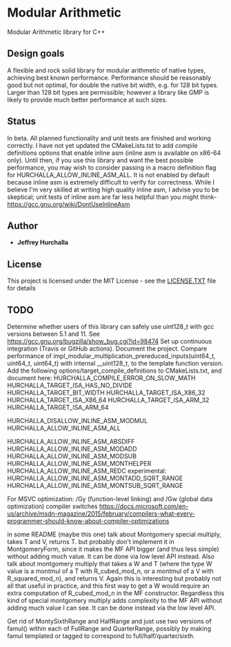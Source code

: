 # Modular Arithmetic
Modular Arithmetic library for C++

## Design goals

A flexible and rock solid library for modular arithmetic of native types, achieving best known performance.  Performance should be reasonably good but not optimal, for double the native bit width, e.g. for 128 bit types.  Larger than 128 bit types are permissible; however a library like GMP is likely to provide much better performance at such sizes.

## Status

In beta.  All planned functionality and unit tests are finished and working correctly.  I have not yet updated the CMakeLists.tst to add compile definitions options that enable inline asm (inline asm is available on x86-64 only).  Until then, if you use this library and want the best possible performance, you may wish to consider passing in a macro definition flag for HURCHALLA_ALLOW_INLINE_ASM_ALL.  It is not enabled by default because inline asm is extremely difficult to verify for correctness.  While I believe I'm very skilled at writing high quality inline asm, I advise you to be skeptical; unit tests of inline asm are far less helpful than you might think- https://gcc.gnu.org/wiki/DontUseInlineAsm

## Author

* **Jeffrey Hurchalla**

## License

This project is licensed under the MIT License - see the [LICENSE.TXT](LICENSE.TXT) file for details

## TODO

Determine whether users of this library can safely use uint128_t with gcc versions between 5.1 and 11.  See https://gcc.gnu.org/bugzilla/show_bug.cgi?id=98474
Set up continuous integration (Travis or GitHub actions).
Document the project.
Compare performance of impl_modular_multiplication_prereduced_inputs(uint64_t, uint64_t, uint64_t) with internal __uint128_t, to the template function version.
Add the following options/target_compile_definitions to CMakeLists.txt, and document here:
HURCHALLA_COMPILE_ERROR_ON_SLOW_MATH
HURCHALLA_TARGET_ISA_HAS_NO_DIVIDE
HURCHALLA_TARGET_BIT_WIDTH
HURCHALLA_TARGET_ISA_X86_32
HURCHALLA_TARGET_ISA_X86_64
HURCHALLA_TARGET_ISA_ARM_32
HURCHALLA_TARGET_ISA_ARM_64

HURCHALLA_DISALLOW_INLINE_ASM_MODMUL
HURCHALLA_ALLOW_INLINE_ASM_ALL

HURCHALLA_ALLOW_INLINE_ASM_ABSDIFF
HURCHALLA_ALLOW_INLINE_ASM_MODADD
HURCHALLA_ALLOW_INLINE_ASM_MODSUB
HURCHALLA_ALLOW_INLINE_ASM_MONTHELPER
HURCHALLA_ALLOW_INLINE_ASM_REDC
experimental:
HURCHALLA_ALLOW_INLINE_ASM_MONTADD_SQRT_RANGE
HURCHALLA_ALLOW_INLINE_ASM_MONTSUB_SQRT_RANGE

For MSVC optimization: /Gy (function-level linking) and /Gw (global data optimization) compiler switches
https://docs.microsoft.com/en-us/archive/msdn-magazine/2015/february/compilers-what-every-programmer-should-know-about-compiler-optimizations

in some README (maybe this one) talk about Montgomery special multiply, takes T and V, returns T.  but probably don't implement it in MontgomeryForm, since it makes the MF API bigger (and thus less simple) without adding much value.  It can be done via low level API instead.
Also talk about montgomery multiply that takes a W and T (where the type W value is a montmul of a T with R_cubed_mod_n, or a montmul of a V with R_squared_mod_n), and returns V.  Again this is interesting but probably not all that useful in practice, and this first way to get a W would require an extra computation of R_cubed_mod_n in the MF constructor.  Regardless this kind of special montgomery multiply adds complexity to the MF API without adding much value I can see.  It can be done instead via the low level API.

Get rid of MontySixthRange and HalfRange and just use two versions of famul() within each of FullRange and QuarterRange, possibly by making famul templated or tagged to correspond to full/half/quarter/sixth.
